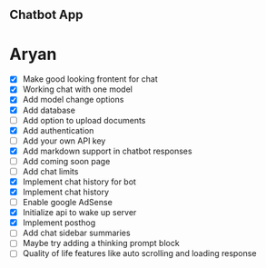 ## Chatbot App
# Aryan

- [x] Make good looking frontent for chat
- [x] Working chat with one model
- [x] Add model change options
- [x] Add database
- [ ] Add option to upload documents
- [x] Add authentication
- [ ] Add your own API key
- [x] Add markdown support in chatbot responses
- [ ] Add coming soon page
- [ ] Add chat limits
- [x] Implement chat history for bot
- [x] Implement chat history
- [ ] Enable google AdSense
- [x] Initialize api to wake up server
- [x] Implement posthog
- [ ] Add chat sidebar summaries
- [ ] Maybe try adding a thinking prompt block
- [ ] Quality of life features like auto scrolling and loading response